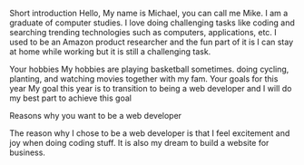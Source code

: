 Short introduction
Hello, 
My name is Michael, you can call me Mike. I am a graduate of computer studies. I love doing challenging tasks like coding and searching trending technologies such as computers, applications, etc. I used to be an Amazon product researcher and  the fun part of it is  I can stay at home while working but it is still a challenging task.

Your hobbies
My hobbies are playing basketball sometimes. doing cycling, planting, and watching movies together with my fam. 
Your goals for this year
My goal this year is to transition to being a web developer and I will do my best part to achieve this goal

Reasons why you want to be a web developer

The reason why I chose to be a web developer is that I feel excitement and joy when doing coding stuff. It is also my dream to build a website for business. 
